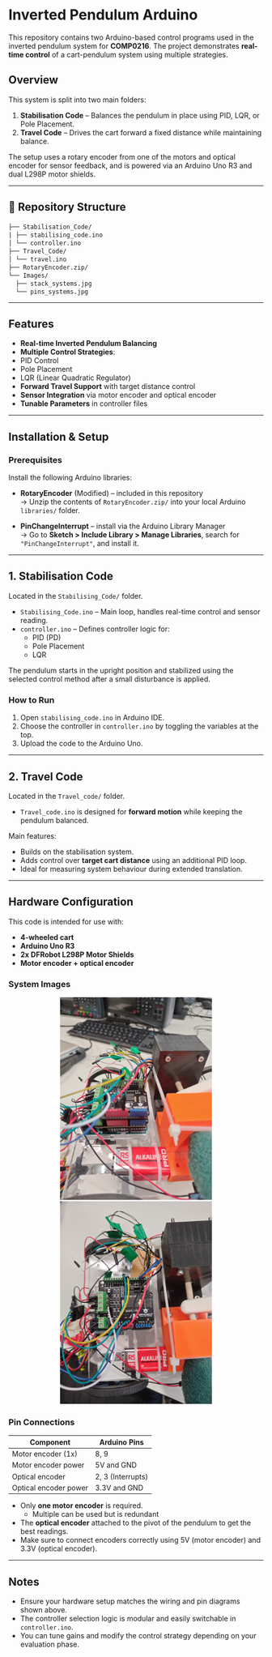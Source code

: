 # Inverted Pendulum Arduino

This repository contains two Arduino-based control programs used in the inverted pendulum system for **COMP0216**. The project demonstrates **real-time control** of a cart-pendulum system using multiple strategies.

## Overview

This system is split into two main folders:

1. **Stabilisation Code** – Balances the pendulum in place using PID, LQR, or Pole Placement.
2. **Travel Code** – Drives the cart forward a fixed distance while maintaining balance.

The setup uses a rotary encoder from one of the motors and optical encoder for sensor feedback, and is powered via an Arduino Uno R3 and dual L298P motor shields.

---

## 📁 Repository Structure
```
├── Stabilisation_Code/   
| ├── stabilising_code.ino 
│ └── controller.ino 
├── Travel_Code/ 
│ └── travel.ino 
├── RotaryEncoder.zip/ 
└── Images/
  ├── stack_systems.jpg 
  └── pins_systems.jpg
```
---

##  Features

-  **Real-time Inverted Pendulum Balancing**
-  **Multiple Control Strategies**:
  - PID Control
  - Pole Placement
  - LQR (Linear Quadratic Regulator)
-  **Forward Travel Support** with target distance control
-  **Sensor Integration** via motor encoder and optical encoder
-  **Tunable Parameters** in controller files

---

##  Installation & Setup

### Prerequisites

Install the following Arduino libraries:

-  **RotaryEncoder** (Modified) – included in this repository  
-> Unzip the contents of `RotaryEncoder.zip/` into your local Arduino `libraries/` folder.

-  **PinChangeInterrupt** – install via the Arduino Library Manager  
   -> Go to **Sketch > Include Library > Manage Libraries**, search for `"PinChangeInterrupt"`, and install it.

---

## 1. Stabilisation Code

Located in the `Stabilising_Code/` folder.

- `Stabilising_Code.ino` – Main loop, handles real-time control and sensor reading.
- `controller.ino` – Defines controller logic for:
  - PID (PD)
  - Pole Placement
  - LQR

The pendulum starts in the upright position and stabilized using the selected control method after a small disturbance is applied. 

### How to Run
1. Open `stabilising_code.ino` in Arduino IDE.
2. Choose the controller in `controller.ino` by toggling the variables at the top.
3. Upload the code to the Arduino Uno.

---

##  2. Travel Code

Located in the `Travel_code/` folder.

- `Travel_code.ino` is designed for **forward motion** while keeping the pendulum balanced.

Main features:
- Builds on the stabilisation system.
- Adds control over **target cart distance** using an additional PID loop.
- Ideal for measuring system behaviour during extended translation.

---

##  Hardware Configuration

This code is intended for use with:

-  **4-wheeled cart**
-  **Arduino Uno R3**
-  **2x DFRobot L298P Motor Shields**
-  **Motor encoder + optical encoder**

###  System Images

<div align="center">
  <img src="Images/stack_systems.jpg" width="300px" alt="Arduino Stack">
  <img src="Images/pins_systems.jpg" width="300px" alt="Pinout Diagram">
</div>

###  Pin Connections

| Component             | Arduino Pins      |
| --------------------- | ----------------- |
| Motor encoder (1x)    | 8, 9              |
| Motor encoder power   | 5V and GND        |
| Optical encoder       | 2, 3 (Interrupts) |
| Optical encoder power | 3.3V and GND      |

- Only **one motor encoder** is required.
  - Multiple can be used but is redundant
- The **optical encoder** attached to the pivot of the pendulum to get the best readings. 
- Make sure to connect encoders correctly using 5V (motor encoder) and 3.3V (optical encoder).

---

##  Notes

- Ensure your hardware setup matches the wiring and pin diagrams shown above.
- The controller selection logic is modular and easily switchable in `controller.ino`.
- You can tune gains and modify the control strategy depending on your evaluation phase.


